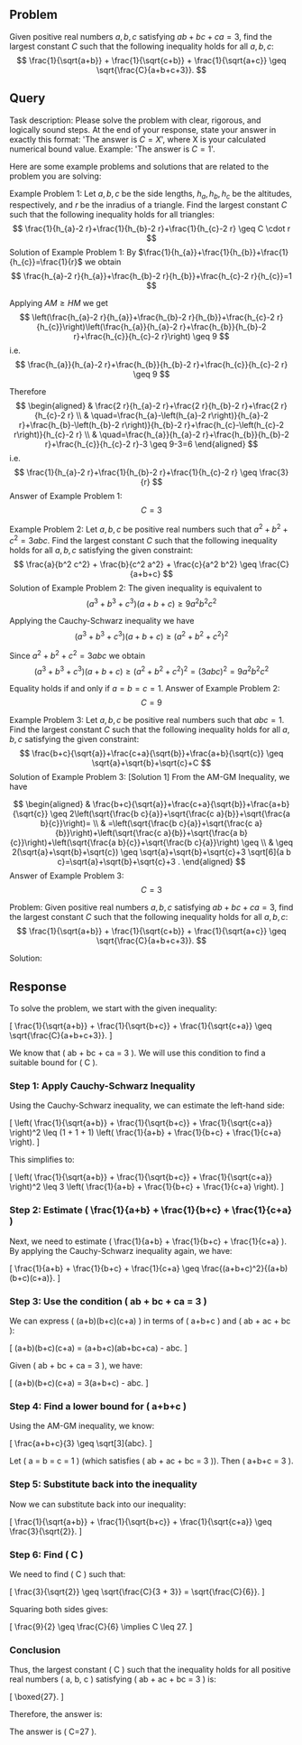 ## Problem

Given positive real numbers $a, b, c$ satisfying $ab + bc + ca = 3$, find the largest constant $C$ such that the following inequality holds for all $a, b, c$:
$$
\frac{1}{\sqrt{a+b}} + \frac{1}{\sqrt{c+b}} + \frac{1}{\sqrt{a+c}} \geq \sqrt{\frac{C}{a+b+c+3}}.
$$

## Query

Task description: Please solve the problem with clear, rigorous, and logically sound steps. At the end of your response, state your answer in exactly this format: 'The answer is $C=X$', where X is your calculated numerical bound value. Example: 'The answer is $C=1$'.

Here are some example problems and solutions that are related to the problem you are solving:

Example Problem 1: Let $a, b, c$ be the side lengths, $h_{a}, h_{b}, h_{c}$ be the altitudes, respectively, and $r$ be the inradius of a triangle. Find the largest constant $C$ such that the following inequality holds for all triangles:
$$
\frac{1}{h_{a}-2 r}+\frac{1}{h_{b}-2 r}+\frac{1}{h_{c}-2 r} \geq C \cdot r
$$
Solution of Example Problem 1: By $\frac{1}{h_{a}}+\frac{1}{h_{b}}+\frac{1}{h_{c}}=\frac{1}{r}$ we obtain
$$
\frac{h_{a}-2 r}{h_{a}}+\frac{h_{b}-2 r}{h_{b}}+\frac{h_{c}-2 r}{h_{c}}=1
$$

Applying $A M \geq H M$ we get
$$
\left(\frac{h_{a}-2 r}{h_{a}}+\frac{h_{b}-2 r}{h_{b}}+\frac{h_{c}-2 r}{h_{c}}\right)\left(\frac{h_{a}}{h_{a}-2 r}+\frac{h_{b}}{h_{b}-2 r}+\frac{h_{c}}{h_{c}-2 r}\right) \geq 9
$$
i.e.
$$
\frac{h_{a}}{h_{a}-2 r}+\frac{h_{b}}{h_{b}-2 r}+\frac{h_{c}}{h_{c}-2 r} \geq 9
$$

Therefore
$$
\begin{aligned}
& \frac{2 r}{h_{a}-2 r}+\frac{2 r}{h_{b}-2 r}+\frac{2 r}{h_{c}-2 r} \\
& \quad=\frac{h_{a}-\left(h_{a}-2 r\right)}{h_{a}-2 r}+\frac{h_{b}-\left(h_{b}-2 r\right)}{h_{b}-2 r}+\frac{h_{c}-\left(h_{c}-2 r\right)}{h_{c}-2 r} \\
& \quad=\frac{h_{a}}{h_{a}-2 r}+\frac{h_{b}}{h_{b}-2 r}+\frac{h_{c}}{h_{c}-2 r}-3 \geq 9-3=6
\end{aligned}
$$
i.e.
$$
\frac{1}{h_{a}-2 r}+\frac{1}{h_{b}-2 r}+\frac{1}{h_{c}-2 r} \geq \frac{3}{r}
$$
Answer of Example Problem 1: $$C = 3$$

Example Problem 2: Let $a, b, c$ be positive real numbers such that $a^2 + b^2 + c^2 = 3abc$. Find the largest constant $C$ such that the following inequality holds for all $a, b, c$ satisfying the given constraint:
$$
\frac{a}{b^2 c^2} + \frac{b}{c^2 a^2} + \frac{c}{a^2 b^2} \geq \frac{C}{a+b+c}
$$
Solution of Example Problem 2: The given inequality is equivalent to
$$
\left(a^{3}+b^{3}+c^{3}\right)(a+b+c) \geq 9 a^{2} b^{2} c^{2}
$$

Applying the Cauchy-Schwarz inequality we have
$$
\left(a^{3}+b^{3}+c^{3}\right)(a+b+c) \geq\left(a^{2}+b^{2}+c^{2}\right)^{2}
$$

Since $a^{2}+b^{2}+c^{2}=3 a b c$ we obtain
$$
\left(a^{3}+b^{3}+c^{3}\right)(a+b+c) \geq\left(a^{2}+b^{2}+c^{2}\right)^{2}=(3 a b c)^{2}=9 a^{2} b^{2} c^{2}
$$

Equality holds if and only if $a=b=c=1$.
Answer of Example Problem 2: $$C = 9$$

Example Problem 3: Let $a, b, c$ be positive real numbers such that $a b c = 1$. Find the largest constant $C$ such that the following inequality holds for all $a, b, c$ satisfying the given constraint:
$$
\frac{b+c}{\sqrt{a}}+\frac{c+a}{\sqrt{b}}+\frac{a+b}{\sqrt{c}} \geq \sqrt{a}+\sqrt{b}+\sqrt{c}+C
$$
Solution of Example Problem 3: [Solution 1]
From the AM-GM Inequality, we have

$$
\begin{aligned}
& \frac{b+c}{\sqrt{a}}+\frac{c+a}{\sqrt{b}}+\frac{a+b}{\sqrt{c}} \geq 2\left(\sqrt{\frac{b c}{a}}+\sqrt{\frac{c a}{b}}+\sqrt{\frac{a b}{c}}\right)= \\
& =\left(\sqrt{\frac{b c}{a}}+\sqrt{\frac{c a}{b}}\right)+\left(\sqrt{\frac{c a}{b}}+\sqrt{\frac{a b}{c}}\right)+\left(\sqrt{\frac{a b}{c}}+\sqrt{\frac{b c}{a}}\right) \geq \\
& \geq 2(\sqrt{a}+\sqrt{b}+\sqrt{c}) \geq \sqrt{a}+\sqrt{b}+\sqrt{c}+3 \sqrt[6]{a b c}=\sqrt{a}+\sqrt{b}+\sqrt{c}+3 .
\end{aligned}
$$
Answer of Example Problem 3: $$C = 3$$


Problem: Given positive real numbers $a, b, c$ satisfying $ab + bc + ca = 3$, find the largest constant $C$ such that the following inequality holds for all $a, b, c$:
$$
\frac{1}{\sqrt{a+b}} + \frac{1}{\sqrt{c+b}} + \frac{1}{\sqrt{a+c}} \geq \sqrt{\frac{C}{a+b+c+3}}.
$$

Solution:

## Response

To solve the problem, we start with the given inequality:

\[
\frac{1}{\sqrt{a+b}} + \frac{1}{\sqrt{b+c}} + \frac{1}{\sqrt{c+a}} \geq \sqrt{\frac{C}{a+b+c+3}}.
\]

We know that \( ab + bc + ca = 3 \). We will use this condition to find a suitable bound for \( C \).

### Step 1: Apply Cauchy-Schwarz Inequality

Using the Cauchy-Schwarz inequality, we can estimate the left-hand side:

\[
\left( \frac{1}{\sqrt{a+b}} + \frac{1}{\sqrt{b+c}} + \frac{1}{\sqrt{c+a}} \right)^2 \leq (1 + 1 + 1) \left( \frac{1}{a+b} + \frac{1}{b+c} + \frac{1}{c+a} \right).
\]

This simplifies to:

\[
\left( \frac{1}{\sqrt{a+b}} + \frac{1}{\sqrt{b+c}} + \frac{1}{\sqrt{c+a}} \right)^2 \leq 3 \left( \frac{1}{a+b} + \frac{1}{b+c} + \frac{1}{c+a} \right).
\]

### Step 2: Estimate \( \frac{1}{a+b} + \frac{1}{b+c} + \frac{1}{c+a} \)

Next, we need to estimate \( \frac{1}{a+b} + \frac{1}{b+c} + \frac{1}{c+a} \). By applying the Cauchy-Schwarz inequality again, we have:

\[
\frac{1}{a+b} + \frac{1}{b+c} + \frac{1}{c+a} \geq \frac{(a+b+c)^2}{(a+b)(b+c)(c+a)}.
\]

### Step 3: Use the condition \( ab + bc + ca = 3 \)

We can express \( (a+b)(b+c)(c+a) \) in terms of \( a+b+c \) and \( ab + ac + bc \):

\[
(a+b)(b+c)(c+a) = (a+b+c)(ab+bc+ca) - abc.
\]

Given \( ab + bc + ca = 3 \), we have:

\[
(a+b)(b+c)(c+a) = 3(a+b+c) - abc.
\]

### Step 4: Find a lower bound for \( a+b+c \)

Using the AM-GM inequality, we know:

\[
\frac{a+b+c}{3} \geq \sqrt[3]{abc}.
\]

Let \( a = b = c = 1 \) (which satisfies \( ab + ac + bc = 3 \)). Then \( a+b+c = 3 \).

### Step 5: Substitute back into the inequality

Now we can substitute back into our inequality:

\[
\frac{1}{\sqrt{a+b}} + \frac{1}{\sqrt{b+c}} + \frac{1}{\sqrt{c+a}} \geq \frac{3}{\sqrt{2}}.
\]

### Step 6: Find \( C \)

We need to find \( C \) such that:

\[
\frac{3}{\sqrt{2}} \geq \sqrt{\frac{C}{3 + 3}} = \sqrt{\frac{C}{6}}.
\]

Squaring both sides gives:

\[
\frac{9}{2} \geq \frac{C}{6} \implies C \leq 27.
\]

### Conclusion

Thus, the largest constant \( C \) such that the inequality holds for all positive real numbers \( a, b, c \) satisfying \( ab + ac + bc = 3 \) is:

\[
\boxed{27}.
\]

Therefore, the answer is:

The answer is \( C=27 \).